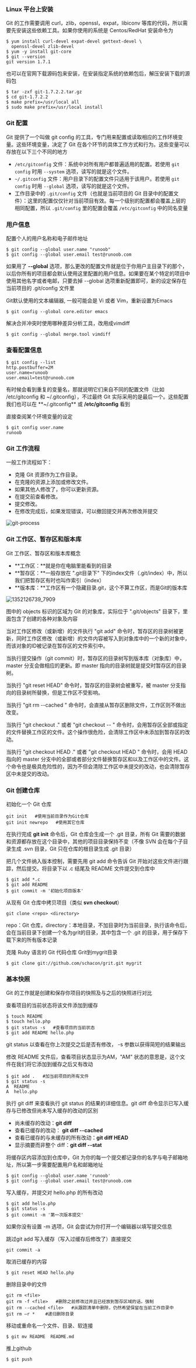 ### Linux 平台上安装

Git 的工作需要调用 curl，zlib，openssl，expat，libiconv 等库的代码，所以需要先安装这些依赖工具。如果你使用的系统是 Centos/RedHat 安装命令为

```
$ yum install curl-devel expat-devel gettext-devel \
  openssl-devel zlib-devel
$ yum -y install git-core
$ git --version
git version 1.7.1
```

也可以在官网下载源码包来安装，在安装指定系统的依赖包后，解压安装下载的源码包

```
$ tar -zxf git-1.7.2.2.tar.gz
$ cd git-1.7.2.2
$ make prefix=/usr/local all
$ sudo make prefix=/usr/local install
```

### Git 配置

Git 提供了一个叫做 git config 的工具，专门用来配置或读取相应的工作环境变量。这些环境变量，决定了 Git 在各个环节的具体工作方式和行为。这些变量可以存放在以下三个不同的地方

- `/etc/gitconfig` 文件：系统中对所有用户都普遍适用的配置。若使用 `git config` 时用 `--system` 选项，读写的就是这个文件。
- `~/.gitconfig` 文件：用户目录下的配置文件只适用于该用户。若使用 `git config` 时用 `--global` 选项，读写的就是这个文件。
- 工作目录中的 `.git/config` 文件（也就是当前项目的 Git 目录中的配置文件）：这里的配置仅仅针对当前项目有效。每一个级别的配置都会覆盖上层的相同配置，所以 `.git/config` 里的配置会覆盖 `/etc/gitconfig` 中的同名变量

### 用户信息

配置个人的用户名称和电子邮件地址

```
$ git config --global user.name "runoob"
$ git config --global user.email test@runoob.com
```

如果用了 **--global** 选项，那么更改的配置文件就是位于你用户主目录下的那个，以后你所有的项目都会默认使用这里配置的用户信息。如果要在某个特定的项目中使用其他名字或者电邮，只要去掉 --global 选项重新配置即可，新的设定保存在当前项目的 .git/config 文件里

Git默认使用的文本编辑器, 一般可能会是 Vi 或者 Vim，重新设置为Emacs

```
$ git config --global core.editor emacs
```

解决合并冲突时使用哪种差异分析工具，改用成vimdiff 

```
$ git config --global merge.tool vimdiff
```

### 查看配置信息

```
$ git config --list
http.postbuffer=2M
user.name=runoob
user.email=test@runoob.com
```

有时候会看到重复的变量名，那就说明它们来自不同的配置文件（比如 /etc/gitconfig 和 ~/.gitconfig），不过最终 Git 实际采用的是最后一个。这些配置我们也可以在 **~/.gitconfig** 或 **/etc/gitconfig** 看到

直接查阅某个环境变量的设定

```
$ git config user.name
runoob
```

### Git 工作流程

一般工作流程如下：

- 克隆 Git 资源作为工作目录。
- 在克隆的资源上添加或修改文件。
- 如果其他人修改了，你可以更新资源。
- 在提交前查看修改。
- 提交修改。
- 在修改完成后，如果发现错误，可以撤回提交并再次修改并提交

![git-process](D:\360安全浏览器下载\学习\git-process.png)

### Git 工作区、暂存区和版本库

Git 工作区、暂存区和版本库概念

- **工作区：**就是你在电脑里能看到的目录
- **暂存区：**一般存放在 ".git目录下" 下的index文件（.git/index）中，所以我们把暂存区有时也叫作索引（index）
- **版本库：**工作区有一个隐藏目录.git，这个不算工作区，而是Git的版本库

![1352126739_7909](D:\360安全浏览器下载\学习\1352126739_7909.jpg)

图中的 objects 标识的区域为 Git 的对象库，实际位于 ".git/objects" 目录下，里面包含了创建的各种对象及内容

当对工作区修改（或新增）的文件执行 "git add" 命令时，暂存区的目录树被更新，同时工作区修改（或新增）的文件内容被写入到对象库中的一个新的对象中，而该对象的ID被记录在暂存区的文件索引中。

当执行提交操作（git commit）时，暂存区的目录树写到版本库（对象库）中，master 分支会做相应的更新。即 master 指向的目录树就是提交时暂存区的目录树。

当执行 "git reset HEAD" 命令时，暂存区的目录树会被重写，被 master 分支指向的目录树所替换，但是工作区不受影响。

当执行 "git rm --cached <file>" 命令时，会直接从暂存区删除文件，工作区则不做出改变。

当执行 "git checkout ." 或者 "git checkout -- <file>" 命令时，会用暂存区全部或指定的文件替换工作区的文件。这个操作很危险，会清除工作区中未添加到暂存区的改动。

当执行 "git checkout HEAD ." 或者 "git checkout HEAD <file>" 命令时，会用 HEAD 指向的 master 分支中的全部或者部分文件替换暂存区和以及工作区中的文件。这个命令也是极具危险性的，因为不但会清除工作区中未提交的改动，也会清除暂存区中未提交的改动。

### Git 创建仓库

初始化一个 Git 仓库

```
git init   #使用当前目录作为Git仓库
git init newrepo   #使用其它仓库
```

在执行完成 **git init** 命令后，Git 仓库会生成一个 .git 目录，所有 Git 需要的数据和资源都存放在这个目录中，其他的项目目录保持不变（不像 SVN 会在每个子目录生成 .svn 目录，Git 只在仓库的根目录生成 .git 目录）

把几个文件纳入版本控制，需要先用 git add 命令告诉 Git 开始对这些文件进行跟踪，然后提交。将目录下以 .c 结尾及 README 文件提交到仓库中

```
$ git add *.c
$ git add README
$ git commit -m '初始化项目版本'
```

从现有 Git 仓库中拷贝项目（类似 **svn checkout**）

```
git clone <repo> <directory>
```

repo：Git 仓库，directory：本地目录，不加目录时为当前目录，执行该命令后，会在当前目录下创建一个名为grit的目录，其中包含一个 .git 的目录，用于保存下载下来的所有版本记录

克隆 Ruby 语言的 Git 代码仓库 Grit到mygrit目录

```
$ git clone git://github.com/schacon/grit.git mygrit
```

### 基本快照

Git 的工作就是创建和保存你项目的快照及与之后的快照进行对比

查看项目的当前状态将该文件添加到缓存

```
$ touch README
$ touch hello.php
$ git status -s   #查看项目的当前状态
$ git add README hello.php 
```

git status 以查看在你上次提交之后是否有修改， -s 参数以获得简短的结果输出

修改 README 文件后，查看项目状态显示为AM，"AM" 状态的意思是，这个文件在我们将它添加到缓存之后又有改动

```
$ git add .   #加当前项目的所有文件
$ git status -s
A  README
A  hello.php
```

执行 git diff 来查看执行 git status 的结果的详细信息。git diff 命令显示已写入缓存与已修改但尚未写入缓存的改动的区别

- 尚未缓存的改动：**git diff**
- 查看已缓存的改动： **git diff --cached**
- 查看已缓存的与未缓存的所有改动：**git diff HEAD**
- 显示摘要而非整个 diff：**git diff --stat**

将缓存区内容添加到仓库中，Git 为你的每一个提交都记录你的名字与电子邮箱地址，所以第一步需要配置用户名和邮箱地址

```
$ git config --global user.name 'runoob'
$ git config --global user.email test@runoob.com
```

写入缓存，并提交对 hello.php 的所有改动

```
$ git add hello.php
$ git status -s
$ git commit -m '第一次版本提交'
```

如果你没有设置 -m 选项，Git 会尝试为你打开一个编辑器以填写提交信息

跳过git add 写入缓存（写入过缓存后修改了）直接提交

```
git commit -a
```

取消已缓存的内容

```
$ git reset HEAD hello.php
```

删除目录中的文件

```
git rm <file>
git rm -f <file>   #删除之前修改过并且已经放到暂存区域的话，强制
git rm --cached <file>   #从跟踪清单中删除，仍然希望保留在当前工作目录中
git rm –r *    #递归删除目录
```

移动或重命名一个文件、目录、软连接

```
$ git mv README  README.md
```

推上github

```
$ git push
```

